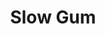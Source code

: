 ---
title: Slow Gum
artist: Fraser A Gorman
image: "/uploads/slow-gum.jpg"
catalogue-number: HA044
format: 12" / CD / Digital
---